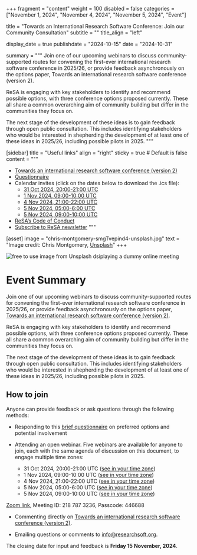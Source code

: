 +++
fragment = "content"
weight = 100
disabled = false
categories = ["November 1, 2024", "November 4, 2024", "November 5, 2024", "Event"]

title = "Towards an International Research Software Conference: Join our Community Consultation"
subtitle = ""
title_align = "left"

display_date = true
publishdate = "2024-10-15"
date = "2024-10-31"

summary = """
Join one of our upcoming webinars to discuss community-supported routes for convening the first-ever international research software conference in 2025/26, or provide feedback asynchronously on the options paper, Towards an international research software conference (version 2). 

ReSA is engaging with key stakeholders to identify and recommend possible options, with three conference options proposed currently. These all share a common overarching aim of community building but differ in the communities they focus on. 

The next stage of the development of these ideas is to gain feedback through open public consultation. This includes identifying stakeholders who would be interested in shepherding the development of at least one of these ideas in 2025/26, including possible pilots in 2025.
"""


[sidebar]
  title = "Useful links"
  align = "right"
  sticky = true # Default is false
  content = """
  * [Towards an international research software conference (version 2)](https://docs.google.com/document/d/1hHtEn8IVpLSWhxIDJ0_JSUNPDjmXpTd0m5IFh2jBD7s/edit?tab=t.0)
  * [Questionnaire](https://forms.gle/uruKDPhDRJqfbFzA9)
  * Calendar invites (click on the dates below to download the .ics file):
    * [31 Oct 2024, 20:00-21:00 UTC](https://drive.google.com/file/d/1r4O6u8QPtnFZEMRolUMxWLe-eAtBOEen/view?usp=drive_link)
    * [1 Nov 2024, 09:00-10:00 UTC](https://drive.google.com/file/d/1nh-rAKN1hJU-UJ7yZNtzSNz7hW4fS1cQ/view?usp=drive_link)
    * [4 Nov 2024, 21:00-22:00 UTC](https://drive.google.com/file/d/1_ZDPp_nFBNUcVg6_d3jLfFy-bGJQECAu/view?usp=drive_link)
    * [5 Nov 2024, 05:00-6:00 UTC](https://drive.google.com/file/d/1MluuHJdOjCxvF2JCRgCbV5GIj2hj1OsO/view?usp=drive_link)
    * [5 Nov 2024, 09:00-10:00 UTC](https://drive.google.com/file/d/11WDjEWESC9d5KWWIeEyoIJ1u7GL7w-ic/view?usp=drive_link)
  * [ReSA’s Code of Conduct](../../code-of-conduct/)
  * [Subscribe to ReSA newsletter](https://www.researchsoft.org/news/)
  """

[asset]
  image = "chris-montgomery-smgTvepind4-unsplash.jpg"
  text = "Image credit: Chris Montgomery, [Unsplash](https://unsplash.com/photos/macbook-pro-displaying-group-of-people-smgTvepind4)"
+++

<img src="chris-montgomery-smgTvepind4-unsplash.jpg"
     alt="free to use image from Unsplash dsiplaying a dummy online meeting" />
     
# Event Summary

Join one of our upcoming webinars to discuss community-supported routes for convening the first-ever international research software conference in 2025/26, or provide feedback asynchronously on the options paper, [Towards an international research software conference (version 2)](https://docs.google.com/document/d/1hHtEn8IVpLSWhxIDJ0_JSUNPDjmXpTd0m5IFh2jBD7s/edit?tab=t.0). 

ReSA is engaging with key stakeholders to identify and recommend possible options, with three conference options proposed currently. These all share a common overarching aim of community building but differ in the communities they focus on. 

The next stage of the development of these ideas is to gain feedback through open public consultation. This includes identifying stakeholders who would be interested in shepherding the development of at least one of these ideas in 2025/26, including possible pilots in 2025.

## How to join

Anyone can provide feedback or ask questions through the following methods:

* Responding to this [brief questionnaire](https://forms.gle/uruKDPhDRJqfbFzA9) on preferred options and potential involvement

* Attending an open webinar. Five webinars are available for anyone to join, each with the same agenda of discussion on this document, to engage multiple time zones:

    * 31 Oct 2024, 20:00-21:00 UTC ([see in your time zone](https://www.timeanddate.com/worldclock/fixedtime.html?msg=Towards+an+International+Research+Software+Conference&iso=20241031T20&p1=1440&ah=1))
    * 1 Nov 2024, 09:00-10:00 UTC ([see in your time zone](https://www.timeanddate.com/worldclock/fixedtime.html?msg=Towards+an+International+Research+Software+Conference+%28Option+2%29&iso=20241101T09&p1=1440&ah=1))
    * 4 Nov 2024, 21:00-22:00 UTC ([see in your time zone](https://www.timeanddate.com/worldclock/fixedtime.html?msg=Towards+an+International+Research+Software+Conference+%28Option+3%29&iso=20241104T21&p1=%3A&ah=1))
    * 5 Nov 2024, 05:00-6:00 UTC ([see in your time zone](https://www.timeanddate.com/worldclock/fixedtime.html?msg=Towards+an+International+Research+Software+Conference+%28Option+4%29&iso=20241105T05&p1=%3A&ah=1))
    * 5 Nov 2024, 09:00-10:00 UTC ([see in your time zone](https://www.timeanddate.com/worldclock/fixedtime.html?msg=Towards+an+International+Research+Software+Conference+%28Option+5%29&iso=20241105T09&p1=1440&ah=1))

 [Zoom link](https://us02web.zoom.us/j/2187873236?pwd=cXpmZXQzalhMcGlUN0J1bWUzdVM3QT09&omn=85908429638), Meeting ID: 218 787 3236, Passcode: 446688

* Commenting directly on [Towards an international research software conference (version 2)](https://docs.google.com/document/d/1hHtEn8IVpLSWhxIDJ0_JSUNPDjmXpTd0m5IFh2jBD7s/edit?tab=t.0).

* Emailing questions or comments to info@researchsoft.org. 

The closing date for input and feedback is **Friday 15 November, 2024**.
